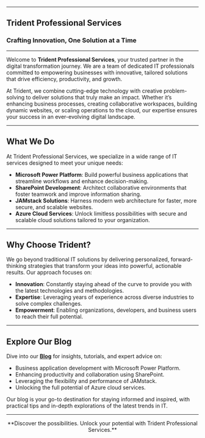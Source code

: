  ---

  ## Trident Professional Services  
  ### Crafting Innovation, One Solution at a Time
  ---

</p>

Welcome to **Trident Professional Services**, your trusted partner in the digital transformation journey. We are a team of dedicated IT professionals committed to empowering businesses with innovative, tailored solutions that drive efficiency, productivity, and growth.

At Trident, we combine cutting-edge technology with creative problem-solving to deliver solutions that truly make an impact. Whether it’s enhancing business processes, creating collaborative workspaces, building dynamic websites, or scaling operations to the cloud, our expertise ensures your success in an ever-evolving digital landscape.

---

## What We Do

At Trident Professional Services, we specialize in a wide range of IT services designed to meet your unique needs:

- **Microsoft Power Platform**: Build powerful business applications that streamline workflows and enhance decision-making.  
- **SharePoint Development**: Architect collaborative environments that foster teamwork and improve information sharing.  
- **JAMstack Solutions**: Harness modern web architecture for faster, more secure, and scalable websites.  
- **Azure Cloud Services**: Unlock limitless possibilities with secure and scalable cloud solutions tailored to your organization.  

---

## Why Choose Trident?

We go beyond traditional IT solutions by delivering personalized, forward-thinking strategies that transform your ideas into powerful, actionable results. Our approach focuses on:

- **Innovation**: Constantly staying ahead of the curve to provide you with the latest technologies and methodologies.  
- **Expertise**: Leveraging years of experience across diverse industries to solve complex challenges.  
- **Empowerment**: Enabling organizations, developers, and business users to reach their full potential.  

---

## Explore Our Blog

Dive into our [**Blog**](blog.md) for insights, tutorials, and expert advice on:

- Business application development with Microsoft Power Platform.  
- Enhancing productivity and collaboration using SharePoint.  
- Leveraging the flexibility and performance of JAMstack.  
- Unlocking the full potential of Azure cloud services.  

Our blog is your go-to destination for staying informed and inspired, with practical tips and in-depth explorations of the latest trends in IT.

---

<p align="center">
  **Discover the possibilities. Unlock your potential with Trident Professional Services.**
</p>
